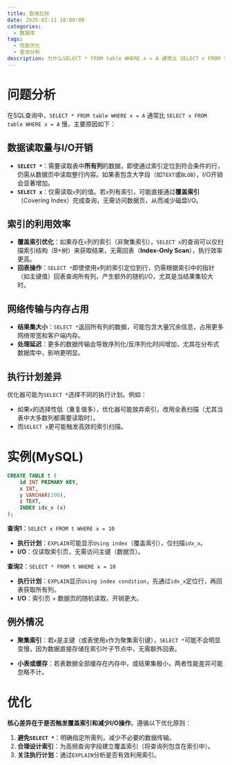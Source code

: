 ```yaml
---
title: 查询比较
date: 2025-02-11 18:00:00
categories:
  - 数据库
tags:
  - 性能优化
  - 查询分析
description: 为什么SELECT * FROM table WHERE x = A 通常比 SELECT x FROM table WHERE x = A 慢。
---
```


# 问题分析

在SQL查询中，`SELECT * FROM table WHERE x = A` 通常比 `SELECT x FROM table WHERE x = A` 慢，主要原因如下：

## 数据读取量与I/O开销

- **`SELECT *`**：需要读取表中**所有列**的数据，即使通过索引定位到符合条件的行，仍需从数据页中读取整行内容。如果表包含大字段（如`TEXT`或`BLOB`），I/O开销会显著增加。
- **`SELECT x`**：仅需读取`x`列的值。若`x`列有索引，可能直接通过**覆盖索引**（Covering Index）完成查询，无需访问数据页，从而减少磁盘I/O。

## 索引的利用效率

- **覆盖索引优化**：如果存在`x`列的索引（非聚集索引），`SELECT x`的查询可以仅扫描索引结构（B+树）来获取结果，无需回表（**Index-Only Scan**），执行效率更高。
- **回表操作**：`SELECT *`即使使用`x`列的索引定位到行，仍需根据索引中的指针（如主键值）回表查询所有列，产生额外的随机I/O，尤其是当结果集较大时。

## 网络传输与内存占用

- **结果集大小**：`SELECT *`返回所有列的数据，可能包含大量冗余信息，占用更多网络带宽和客户端内存。
- **处理延迟**：更多的数据传输会导致序列化/反序列化时间增加，尤其在分布式数据库中，影响更明显。

## 执行计划差异

优化器可能为`SELECT *`选择不同的执行计划。例如：

- 如果`x`的选择性低（重复值多），优化器可能放弃索引，改用全表扫描（尤其当表中大多数列都需要读取时）。
- 而`SELECT x`更可能触发高效的索引扫描。

# 实例(MySQL)

```sql
CREATE TABLE t (
    id INT PRIMARY KEY,
    x INT,
    y VARCHAR(100),
    z TEXT,
    INDEX idx_x (x)
);
```

**查询1**：`SELECT x FROM t WHERE x = 10`

- **执行计划**：`EXPLAIN`可能显示`Using index`（覆盖索引），仅扫描`idx_x`。
- **I/O**：仅读取索引页，无需访问主键（数据页）。

**查询2**：`SELECT * FROM t WHERE x = 10`

- **执行计划**：`EXPLAIN`显示`Using index condition`，先通过`idx_x`定位行，再回表获取所有列。
- **I/O**：索引页 + 数据页的随机读取，开销更大。

## 例外情况

- **聚集索引**：若`x`是主键（或表使用`x`作为聚集索引键），`SELECT *`可能不会明显变慢，因为数据直接存储在索引叶子节点中，无需额外回表。

- **小表或缓存**：若表数据全部缓存在内存中，或结果集极小，两者性能差异可能忽略不计。

# 优化

**核心差异在于是否触发覆盖索引和减少I/O操作**。遵循以下优化原则：

1. **避免`SELECT *`**：明确指定所需列，减少不必要的数据传输。
2. **合理设计索引**：为高频查询字段建立覆盖索引（将查询列包含在索引中）。
3. **关注执行计划**：通过`EXPLAIN`分析是否有效利用索引。
